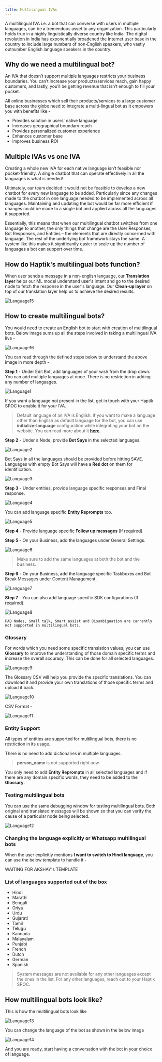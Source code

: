 ```yaml
---
title: Multilingual IVAs
---
```


A multilingual IVA i.e. a bot that can converse with users in multiple languages, can be a tremendous asset to any organization. This particularly holds true in a highly linguistically diverse country like India. The digital revolution in India has exponentially broadened the Internet user base in the country to include large numbers of non-English speakers, who vastly outnumber English language speakers in the country.

## Why do we need a multilingual bot?

An IVA that doesn’t support multiple languages restricts your business boundaries. You can’t increase your products/services reach, gain happy customers, and lastly, you’ll be getting revenue that isn’t enough to fill your pocket. 

All online businesses which sell their products/services to a large customer base across the globe need to integrate a multi-lingual bot as it empowers you with benefits like -

- Provides solution in users’ native language
- Increases geographical boundary reach
- Provides personalized customer experience 
- Enhances customer base
- Improves business ROI

## Multiple IVAs vs one IVA

Creating a whole new IVA for each native language isn’t feasible nor pocket-friendly. A single chatbot that can operate effectively in all the languages is what is needed! 

Ultimately, our team decided it would not be feasible to develop a new chatbot for every new language to be added. Particularly since any changes made to the chatbot in one language needed to be implemented across all languages. Maintaining and updating the bot would be far more efficient if changes could be made to a single bot and applied across all the languages it supported.

Essentially, this means that when our multilingual chatbot switches from one language to another, the only things that change are the User Responses, Bot Responses, and Entities – the elements that are directly concerned with language. The rest of the underlying bot framework stays the same. A system like this makes it significantly easier to scale up the number of languages a bot can support over time.

## How do Haptik's multilingual bots function?

When user sends a message in a non-english language, our **Translation layer** helps our ML model understand user's intent and go to the desired node to fetch the response in the user's language. Our **Clean-up layer** on top of our translation layer help us to achieve the desired results.

![Language15](assets/language1.png)

## How to create multilingual bots?

You would need to create an English bot to start with creation of multilingual bots. Below image sums up all the steps involved in taking a multilingual IVA live -

![Language16](assets/language2.png)

You can read through the defined steps below to understand the above image in more depth -

**Step 1** - Under Edit Bot, add languages of your wish from the drop down. You can add multiple languages at once. There is no restriction in adding any number of languages.

![Language1](assets/language3.png)

If you want a language not present in the list, get in touch with your Haptik SPOC to enable it for your IVA.

> Default language of an IVA is English. If you want to make a language other than English as default language for the bot, you can use **initialize-language** configuration while integrating your bot on the website. You can read more about it [**here**](https://docs.haptik.ai/web-sdk/configuration-customisation#initialize-language).

**Step 2** - Under a Node, provide **Bot Says** in the selected languages. 

![Language2](assets/language4.png)

Bot Says in all the languages should be provided before hitting SAVE. Languages with empty Bot Says will have a **Red dot** on them for identification.

![Language3](assets/language5.png)
  
**Step 3** - Under entities, provide language specific responses and Final response. 

![Language4](assets/language6.png)

You can add language specific **Entity Reprompts** too.

![Language5](assets/language7.png)
  
**Step 4** - Provide language specific **Follow up messages** (If required).

**Step 5** - On your Business, add the languages under General Settings. 

![Language6](assets/language8.png)

> Make sure to add the same languages at both the bot and the business. 

**Step 6** - On your Business, add the language specific Taskboxes and Bot Break Messages under Content Management.

![Language7](assets/language9.png)
  
**Step 7** - You can also add language specific SDK configurations (If required).

![Language8](assets/language10.png)

    FAQ Nodes, Small talk, Smart assist and Disambiguation are currently not supported in multilingual bots.

### Glossary

For words which you need some specific translation values, you can use **Glossary** to improve the understanding of those domain specific terms and increase the overall accuracy. This can be done for all selected languages.

![Language9](assets/language11.png)
    
The Glossary CSV will help you provide the specific translations. You can download it and provide your own translations of those specific terms and upload it back.

![Language10](assets/language12.png)
  
CSV Format -

![Language11](assets/language13.png)

### Entity Support

All types of entities are supported for multilingual bots, there is no restriction in its usage. 

There is no need to add dictionaries in multiple languages.

> **person_name** is not supported right now

You only need to add **Entity Reprompts** in all selected languages and if there are any domain specific words, they need to be added to the **Glossary**.

### Testing multilingual bots

You can use the same debugging window for testing multilingual bots. Both original and translated messages will be shown so that you can verify the cause of a particular node being selected. 

![Language12](assets/language16.png)

### Changing the language explicitly or Whatsapp multilingual bots

When the user explicitly mentions **I want to switch to Hindi language**, you can use the below template to handle it -

WAITING FOR AKSHAY's TEMPLATE

### List of languages supported out of the box

- Hindi
- Marathi
- Bengali
- Oriya
- Urdu
- Gujarati
- Tamil
- Telugu
- Kannada
- Malayalam
- Punjabi
- French
- Dutch
- German
- Spanish

> System messages are not available for any other languages except the ones in the list. For any other languages, reach out to your Haptik SPOC.

## How multilingual bots look like?

This is how the multilingual bots look like

![Language13](assets/language14.png)

You can change the language of the bot as shown in the below image

![Language14](assets/language15.png)

And you are ready, start having a conversation with the bot in your choice of language.
